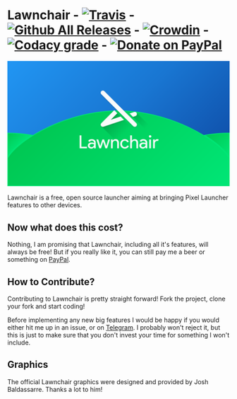 # Lawnchair - [![Travis](https://img.shields.io/travis/Deletescape-Media/Lawnchair.svg)](https://travis-ci.org/Deletescape-Media/Lawnchair) - [![Github All Releases](https://img.shields.io/github/downloads/Deletescape-Media/Lawnchair/total.svg)](https://github.com/Deletescape-Media/Lawnchair/releases) - [![Crowdin](https://d322cqt584bo4o.cloudfront.net/lawnchairandroid/localized.svg)](https://crowdin.com/project/lawnchairandroid) - [![Codacy grade](https://img.shields.io/codacy/grade/e2727925367548d7bbef71d54209d35b.svg)](https://www.codacy.com/app/deletescape/Lawnchair/) - [![Donate on PayPal](https://img.shields.io/badge/PayPal-Donate%20Now-brightgreen.svg)](https://www.paypal.com/cgi-bin/webscr?cmd=_s-xclick&hosted_button_id=E2EFKTUC62KDQ)

![Lawnchair](banner.png)

Lawnchair is a free, open source launcher aiming at bringing Pixel Launcher features to other devices. 

## Now what does this cost?

Nothing, I am promising that Lawnchair, including all it's features, will always be free! But if you really like it, you can still pay me a beer or something on [PayPal](https://www.paypal.com/cgi-bin/webscr?cmd=_s-xclick&hosted_button_id=E2EFKTUC62KDQ).

## How to Contribute?

Contributing to Lawnchair is pretty straight forward! Fork the project, clone your fork and start coding!

Before implementing any new big features I would be happy if you would either hit me up in an issue, or on [Telegram](https://t.me/deletescape). I probably won't reject it, but this is just to make sure that you don't invest your time for something I won't include.

## Graphics

The official Lawnchair graphics were designed and provided by Josh Baldassarre. Thanks a lot to him!
